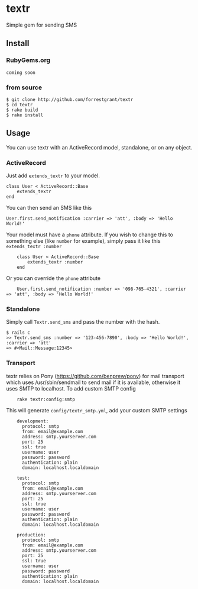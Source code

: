 # textr

Simple gem for sending SMS

## Install
### RubyGems.org
	coming soon

### from source
	$ git clone http://github.com/forrestgrant/textr
	$ cd textr
	$ rake build
	$ rake install

## Usage

You can use textr with an ActiveRecord model, standalone, or on any object.

### ActiveRecord

Just add `extends_textr` to your model.

    class User < ActiveRecord::Base
        extends_textr
    end

You can then send an SMS like this

    User.first.send_notification :carrier => 'att', :body => 'Hello World!'

Your model must have a `phone` attribute. If you wish to change this to something else (like `number` for example), simply pass it like this `extends_textr :number`
    
		class User < ActiveRecord::Base
			extends_textr :number
		end

Or you can override the `phone` attribute

		User.first.send_notification :number => '098-765-4321', :carrier => 'att', :body => 'Hello World!'

### Standalone

Simply call `Textr.send_sms` and pass the number with the hash.

    $ rails c
    >> Textr.send_sms :number => '123-456-7890', :body => 'Hello World!', :carrier => 'att'
    => #<Mail::Message:12345>

### Transport

textr relies on Pony (https://github.com/benprew/pony) for mail transport which uses /usr/sbin/sendmail to send mail if it is available, otherwise it uses SMTP to localhost.  To add custom SMTP config

		rake textr:config:smtp

This will generate `config/textr_smtp.yml`, add your custom SMTP settings

		development:
		  protocol: smtp
		  from: email@example.com
		  address: smtp.yourserver.com
		  port: 25
		  ssl: true
		  username: user
		  password: password
		  authentication: plain
		  domain: localhost.localdomain

		test:
		  protocol: smtp
		  from: email@example.com
		  address: smtp.yourserver.com
		  port: 25
		  ssl: true
		  username: user
		  password: password
		  authentication: plain
		  domain: localhost.localdomain

		production:
		  protocol: smtp
		  from: email@example.com
		  address: smtp.yourserver.com
		  port: 25
		  ssl: true
		  username: user
		  password: password
		  authentication: plain
		  domain: localhost.localdomain
